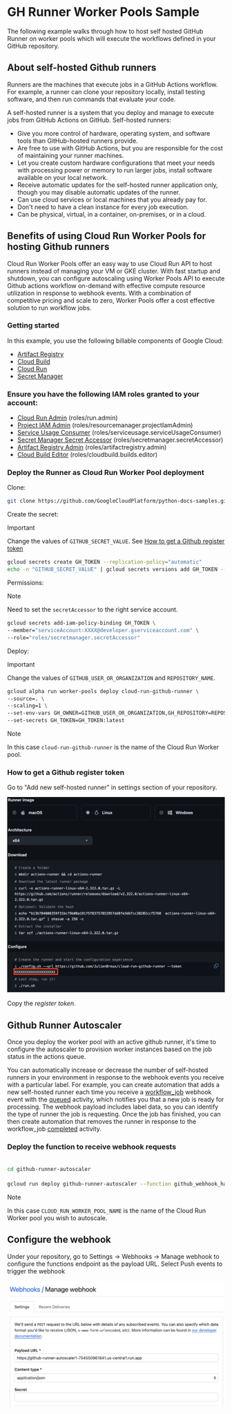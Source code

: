 # GH Runner Worker Pools Sample

The following example walks through how to host self hosted GitHub Runner on worker pools which will execute the workflows defined in your GitHub repository. 

## About self-hosted Github runners
Runners are the machines that execute jobs in a GitHub Actions workflow. For example, a runner can clone your repository locally, install testing software, and then run commands that evaluate your code.

A self-hosted runner is a system that you deploy and manage to execute jobs from GitHub Actions on GitHub.
Self-hosted runners:
- Give you more control of hardware, operating system, and software tools than GitHub-hosted runners provide.
- Are free to use with GitHub Actions, but you are responsible for the cost of maintaining your runner machines.
- Let you create custom hardware configurations that meet your needs with processing power or memory to run larger jobs, install software available on your local network.
- Receive automatic updates for the self-hosted runner application only, though you may disable automatic updates of the runner.
- Can use cloud services or local machines that you already pay for.
- Don't need to have a clean instance for every job execution.
- Can be physical, virtual, in a container, on-premises, or in a cloud.

## Benefits of using Cloud Run Worker Pools for hosting Github runners
Cloud Run Worker Pools offer an easy way to use Cloud Run API to host runners instead of managing your VM or GKE cluster.
With fast startup and shutdown, you can configure autoscaling using Worker Pools API to execute Github actions workflow on-demand with effective compute resource utilization in response to webhook events.
With a combination of competitive pricing and scale to zero, Worker Pools offer a cost effective solution to run workflow jobs.

### Getting started
In this example, you use the following billable components of Google Cloud:
- [Artifact Registry](https://cloud.google.com/artifact-registry)
- [Cloud Build](https://cloud.google.com/cloud-build)
- [Cloud Run](https://cloud.google.com/run)
- [Secret Manager](https://cloud.google.com/security/products/secret-manager)

### Ensure you have the following IAM roles granted to your account:
- [Cloud Run Admin](https://cloud.google.com/iam/docs/roles-permissions/run#run.admin) (roles/run.admin)
- [Project IAM Admin](https://cloud.google.com/iam/docs/roles-permissions/resourcemanager#resourcemanager.projectIamAdmin) (roles/resourcemanager.projectIamAdmin)
- [Service Usage Consumer](https://cloud.google.com/iam/docs/roles-permissions/serviceusage#serviceusage.serviceUsageConsumer) (roles/serviceusage.serviceUsageConsumer)
- [Secret Manager Secret Accessor](https://cloud.google.com/iam/docs/understanding-roles#secretmanager.secretAccessor) (roles/secretmanager.secretAccessor)
- [Artifact Registry Admin](https://cloud.google.com/iam/docs/roles-permissions/artifactregistry#artifactregistry.admin) (roles/artifactregistry.admin)
- [Cloud Build Editor](https://cloud.google.com/iam/docs/roles-permissions/cloudbuild#cloudbuild.builds.editor) (roles/cloudbuild.builds.editor)

### Deploy the Runner as  Cloud Run Worker Pool deployment

Clone:

```sh
git clone https://github.com/GoogleCloudPlatform/python-docs-samples.git/
```

Create the secret:

> [!IMPORTANT]
> Change the values of `GITHUB_SECRET_VALUE`.
> See [How to get a Github register token](#how-to-get-a-github-register-token)

```sh
gcloud secrets create GH_TOKEN --replication-policy="automatic"
echo -n "GITHUB_SECRET_VALUE" | gcloud secrets versions add GH_TOKEN --data-file=-
```

Permissions:

> [!NOTE]
> Need to set the `secretAccessor` to the right service account.

```sh
gcloud secrets add-iam-policy-binding GH_TOKEN \
--member="serviceAccount:XXXX@developer.gserviceaccount.com" \
--role="roles/secretmanager.secretAccessor"
```

Deploy:

> [!IMPORTANT]
> Change the values of `GITHUB_USER_OR_ORGANIZATION` and `REPOSITORY_NAME`.

```sh
gcloud alpha run worker-pools deploy cloud-run-github-runner \
--source=. \
--scaling=1 \
--set-env-vars GH_OWNER=GITHUB_USER_OR_ORGANIZATION,GH_REPOSITORY=REPOSITORY_NAME \
--set-secrets GH_TOKEN=GH_TOKEN:latest
```

> [!NOTE]
> In this case `cloud-run-github-runner` is the name of the Cloud Run Worker pool.

### How to get a Github register token

Go to "Add new self-hosted runner" in settings section of your repository.

![example of hosted runner form](docs/assets/add-new-self-hosted-runner.png)

Copy the *register token*.

## Github Runner Autoscaler

Once you deploy the worker pool with an active github runner, it's time to configure the autoscaler to provision worker instances based on the job status in the actions queue. 

You can automatically increase or decrease the number of self-hosted runners in your environment in response to the webhook events you receive with a particular label. For example, you can create automation that adds a new self-hosted runner each time you receive a [workflow_job](https://docs.github.com/en/webhooks/webhook-events-and-payloads#workflow_job) webhook event with the [queued](https://docs.github.com/en/webhooks-and-events/webhooks/webhook-events-and-payloads#workflow_job) activity, which notifies you that a new job is ready for processing. The webhook payload includes label data, so you can identify the type of runner the job is requesting. Once the job has finished, you can then create automation that removes the runner in response to the workflow_job [completed](https://docs.github.com/en/webhooks-and-events/webhooks/webhook-events-and-payloads#workflow_job) activity.

### Deploy the function to receive webhook requests

```sh

cd github-runner-autoscaler 

gcloud run deploy github-runner-autoscaler --function github_webhook_handler --region us-central1 --source . --set-env-vars GITHUB_ORG_OR_REPO='OWNER/REPO-NAME',RUNNER_SCOPE='repo',MAX_RUNNERS=5,GCP_PROJECT='PROJECT',CLOUD_RUN_WORKER_POOL_NAME='CLOUD_RUN_WORKER_POOL_NAME'
```
> [!NOTE]
> In this case `CLOUD_RUN_WORKER_POOL_NAME` is the name of the Cloud Run Worker pool you wish to autoscale.

## Configure the webhook

Under your repository, go to Settings -> Webhooks -> Manage webhook to configure the functions endpoint as the payload URL. Select Push events to trigger the webhook

![example of configure webhook form](docs/assets/configure-webhook.png)

